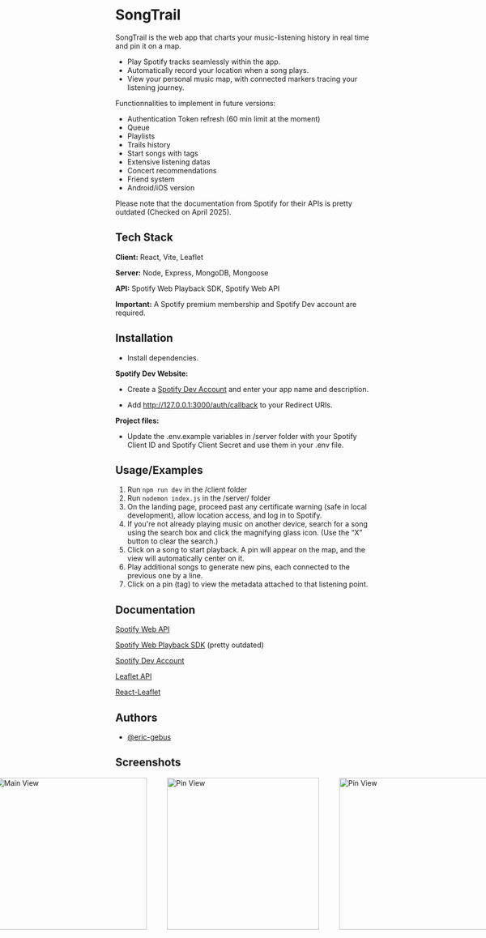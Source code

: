 
# SongTrail

SongTrail is the web app that charts your music-listening history in real time and pin it on a map.
- Play Spotify tracks seamlessly within the app.
- Automatically record your location when a song plays.
- View your personal music map, with connected markers tracing your listening journey.

Functionnalities to implement in future versions:
- Authentication Token refresh (60 min limit at the moment)
- Queue
- Playlists
- Trails history
- Start songs with tags
- Extensive listening datas
- Concert recommendations
- Friend system
- Android/iOS version

Please note that the documentation from Spotify for their APIs is pretty outdated (Checked on April 2025).


## Tech Stack

**Client:** React, Vite, Leaflet

**Server:** Node, Express, MongoDB, Mongoose

**API:** Spotify Web Playback SDK, Spotify Web API

**Important:** A Spotify premium membership and Spotify Dev account are required.

## Installation

- Install dependencies.

**Spotify Dev Website:**

- Create a [Spotify Dev Account](https://developer.spotify.com/dashboard) and enter your app name and description.

- Add http://127.0.0.1:3000/auth/callback to your Redirect URIs.

**Project files:**

- Update the .env.example variables in /server folder with your Spotify Client ID and Spotify Client Secret and use them in your .env file.







## Usage/Examples

1. Run ```npm run dev``` in the /client folder
1. Run ```nodemon index.js``` in the /server/ folder
1. On the landing page, proceed past any certificate warning (safe in local development), allow location access, and log in to Spotify.
1. If you're not already playing music on another device, search for a song using the search box and click the magnifying glass icon. (Use the “X” button to clear the search.)
1. Click on a song to start playback. A pin will appear on the map, and the view will automatically center on it.
1. Play additional songs to generate new pins, each connected to the previous one by a line.
1. Click on a pin (tag) to view the metadata attached to that listening point.

## Documentation

[Spotify Web API](https://developer.spotify.com/documentation/web-api)

[Spotify Web Playback SDK](https://developer.spotify.com/documentation/web-playback-sdk) (pretty outdated)

[Spotify Dev Account](https://developer.spotify.com/dashboard)

[Leaflet API](https://leafletjs.com/reference.html)

[React-Leaflet](https://react-leaflet.js.org/)


## Authors

- [@eric-gebus](https://www.github.com/-eric-gebus)


## Screenshots

<div style="display: flex; gap: 40px; justify-content: center;">
  <img src="/client/public/screenshots/login.png?raw=true" width="300" alt="Main View" />
  <img src="/client/public/screenshots/pin.png?raw=true" width="300" alt="Pin View" />
  <img src="/client/public/screenshots/trail.png?raw=true" width="300" alt="Pin View" />
</div>